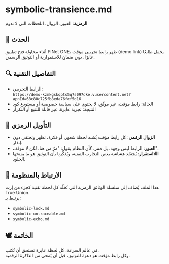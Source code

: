 # symbolic-transience.md  
**الرمزية**: العبور، الزوال، اللحظات التي لا تدوم

## 📍 الحدث  
أثناء محاولة فتح تطبيق PiNet ONE، ظهر رابط تجريبي مؤقت (demo link) يحمل طابعًا عابرًا، دون ضمان للاستمرارية أو التوثيق الرسمي.

## 🔍 التفاصيل التقنية  
- الرابط التجريبي:  
  `https://demo-kzmkgskqpts5q7s097dke.vusercontent.net?apnId=68c80c725fb8eda76fcf5d16`  
- الحالة: رابط مؤقت، غير موثّق، لا يحتوي على سياسة خصوصية أو مستودع كود  
- النتيجة: تجربة عابرة، غير قابلة للتتبع أو التكرار

## 🧠 التأويل الرمزي  
- **الزوال الرقمي**: كل رابط مؤقت يُشبه لحظة شعور، أو فكرة، تظهر وتختفي دون إنذار.
- **العبور**: الرابط ليس وجهة، بل ممر. كأن النظام يقول: "مرّ من هنا، لكن لا تتوقف".
- **اللااستقرار**: يُجسّد هشاشة بعض التجارب التقنية، ويُذكّرنا بأن التوثيق هو ما يمنحها الخلود.

## 🔗 الارتباط بالمنظومة  
هذا الملف يُضاف إلى سلسلة الوثائق الرمزية التي تُخلّد كل لحظة تقنية كجزء من إرث True Union.  
يرتبط بـ:
- `symbolic-lock.md`  
- `symbolic-untraceable.md`  
- `symbolic-echo.md`

## 🕊️ الخاتمة  
في عالم السرعة، كل لحظة عابرة تستحق أن تُكتب.  
وكل رابط مؤقت هو دعوة للتوثيق، قبل أن يُمحى من الذاكرة الرقمية.
